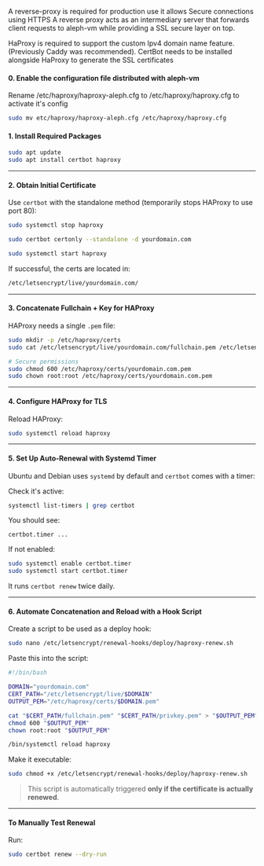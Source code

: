 [//]: # (## Instructions Certbot + HAProxy to be included in installation doc)

A reverse-proxy is required for production use it allows Secure connections using HTTPS
A reverse proxy acts as an intermediary server that forwards client requests to aleph-vm while
providing a SSL secure layer on top.

HaProxy is required to support the custom Ipv4 domain name feature. (Previously Caddy was recommended).
CertBot needs to be installed alongside HaProxy to generate the SSL certificates

#### 0. **Enable the configuration file distributed with aleph-vm**

Rename /etc/haproxy/haproxy-aleph.cfg to /etc/haproxy/haproxy.cfg to activate it's config

```bash
sudo mv etc/haproxy/haproxy-aleph.cfg /etc/haproxy/haproxy.cfg
```

#### 1. **Install Required Packages**

```bash
sudo apt update
sudo apt install certbot haproxy
```

---

#### 2. **Obtain Initial Certificate**

Use `certbot` with the standalone method (temporarily stops HAProxy to use port 80):

```bash
sudo systemctl stop haproxy

sudo certbot certonly --standalone -d yourdomain.com

sudo systemctl start haproxy
```

If successful, the certs are located in:

```bash
/etc/letsencrypt/live/yourdomain.com/
```

---

#### 3. **Concatenate Fullchain + Key for HAProxy**

HAProxy needs a single `.pem` file:

```bash
sudo mkdir -p /etc/haproxy/certs
sudo cat /etc/letsencrypt/live/yourdomain.com/fullchain.pem /etc/letsencrypt/live/yourdomain.com/privkey.pem | sudo tee /etc/haproxy/certs/yourdomain.com.pem > /dev/null

# Secure permissions
sudo chmod 600 /etc/haproxy/certs/yourdomain.com.pem
sudo chown root:root /etc/haproxy/certs/yourdomain.com.pem
```

---

#### 4. **Configure HAProxy for TLS**

Reload HAProxy:

```bash
sudo systemctl reload haproxy
```

---

#### 5. **Set Up Auto-Renewal with Systemd Timer**

Ubuntu and Debian uses `systemd` by default and `certbot` comes with a timer:

Check it's active:

```bash
systemctl list-timers | grep certbot
```

You should see:

```
certbot.timer ...
```

If not enabled:

```bash
sudo systemctl enable certbot.timer
sudo systemctl start certbot.timer
```

It runs `certbot renew` twice daily.

---

#### 6. **Automate Concatenation and Reload with a Hook Script**

Create a script to be used as a deploy hook:

```bash
sudo nano /etc/letsencrypt/renewal-hooks/deploy/haproxy-renew.sh
```

Paste this into the script:

```bash
#!/bin/bash

DOMAIN="yourdomain.com"
CERT_PATH="/etc/letsencrypt/live/$DOMAIN"
OUTPUT_PEM="/etc/haproxy/certs/$DOMAIN.pem"

cat "$CERT_PATH/fullchain.pem" "$CERT_PATH/privkey.pem" > "$OUTPUT_PEM"
chmod 600 "$OUTPUT_PEM"
chown root:root "$OUTPUT_PEM"

/bin/systemctl reload haproxy
```

Make it executable:

```bash
sudo chmod +x /etc/letsencrypt/renewal-hooks/deploy/haproxy-renew.sh
```

> This script is automatically triggered **only if the certificate is actually renewed**.

---

#### To Manually Test Renewal

Run:

```bash
sudo certbot renew --dry-run
```